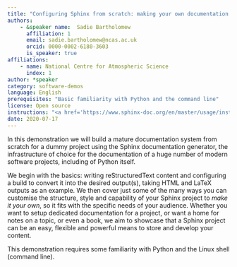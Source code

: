 ```yaml
---
title: "Configuring Sphinx from scratch: making your own documentation and making your documentation your own"
authors:
    - &speaker name:  Sadie Bartholomew
      affiliation: 1
      email: sadie.bartholomew@ncas.ac.uk
      orcid: 0000-0002-6180-3603
      is_speaker: true
affiliations:
    - name: National Centre for Atmospheric Science
      index: 1
author: *speaker
category: software-demos
language: English
prerequisites: "Basic familiarity with Python and the command line"
license: Open source
instructions: "<a href='https://www.sphinx-doc.org/en/master/usage/installation.html#installation-from-pypi'>https://sphinx-doc.org</a>"
date: 2020-07-17
---
```

In this demonstration we will build a mature documentation system from scratch for a dummy project using the Sphinx documentation generator, the infrastructure of choice for the documentation of a huge number of modern software projects, including of Python itself.

We begin with the basics: writing reStructuredText content and configuring a build to convert it into the desired output(s), taking HTML and LaTeX outputs as an example. We then cover just some of the many ways you can customise the structure, style and capability of your Sphinx project to _make it your own_, so it fits with the specific needs of your audience. Whether you want to setup dedicated documentation for a project, or want a home for notes on a topic, or even a book, we aim to showcase that a Sphinx project can be an easy, flexible and powerful means to store and develop your content.

This demonstration requires some familiarity with Python and the Linux shell (command line).
